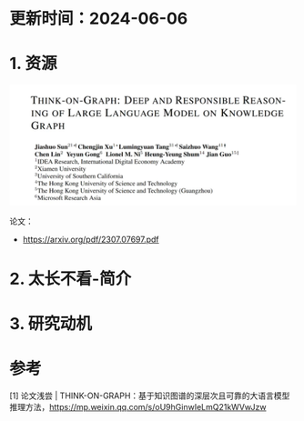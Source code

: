 # 更新时间：2024-06-06

# 1. 资源

![](.04_Think_on_Graph_images/论文.png)

论文：
- https://arxiv.org/pdf/2307.07697.pdf

# 2. 太长不看-简介


# 3. 研究动机


# 参考

[1] 论文浅尝 | THINK-ON-GRAPH：基于知识图谱的深层次且可靠的大语言模型推理方法，https://mp.weixin.qq.com/s/oU9hGinwIeLmQ21kWVwJzw